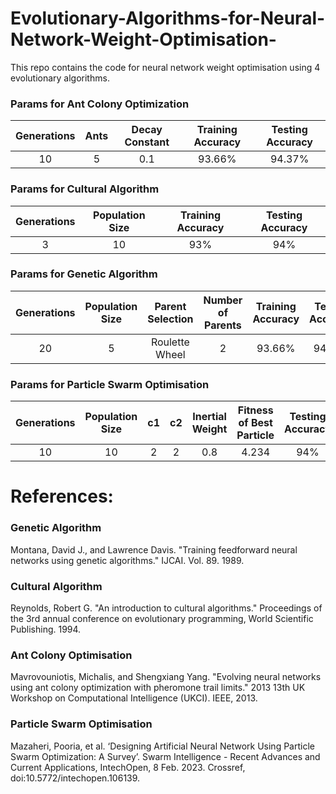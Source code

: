 # Evolutionary-Algorithms-for-Neural-Network-Weight-Optimisation-
This repo contains the code for neural network weight optimisation using 4 evolutionary algorithms.


### Params for Ant Colony Optimization

| Generations | Ants | Decay Constant | Training Accuracy | Testing Accuracy |
|:-----: | :-----: | :------: | :------: | :----: |
|10| 5 | 0.1 |93.66%|94.37%|

### Params for Cultural Algorithm
| Generations | Population Size | Training Accuracy | Testing Accuracy |
|:-----: | :-----: | :------: | :------: | 
|3|10|93%|94%|

### Params for Genetic Algorithm
| Generations | Population Size | Parent Selection | Number of Parents |Training Accuracy | Testing Accuracy |
|:-----: | :-----: | :------: | :------: | :----: | :----:|
| 20 | 5 | Roulette Wheel | 2 | 93.66%  | 94.37% |

### Params for Particle Swarm Optimisation
| Generations | Population Size | c1| c2 | Inertial Weight |Fitness of Best Particle | Testing Accuracy |
|:-----: | :-----: | :------: | :------: | :----: | :----:|:----:|
| 10 | 10 | 2 | 2 | 0.8 | 4.234 | 94% |




# References:

### Genetic Algorithm
Montana, David J., and Lawrence Davis. "Training feedforward neural networks using genetic algorithms." IJCAI. Vol. 89. 1989.

### Cultural Algorithm
Reynolds, Robert G. "An introduction to cultural algorithms." Proceedings of the 3rd annual conference on evolutionary programming, World Scientific Publishing. 1994.

### Ant Colony Optimisation
Mavrovouniotis, Michalis, and Shengxiang Yang. "Evolving neural networks using ant colony optimization with pheromone trail limits." 2013 13th UK Workshop on Computational Intelligence (UKCI). IEEE, 2013.

### Particle Swarm Optimisation
Mazaheri, Pooria, et al. ‘Designing Artificial Neural Network Using Particle Swarm Optimization: A Survey’. Swarm Intelligence - Recent Advances and Current Applications, IntechOpen, 8 Feb. 2023. Crossref, doi:10.5772/intechopen.106139.
